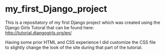 # my_first_Django_project
This is a repositatory of my first Django project which was created using the Django Girls Tutoral that can be found here: http://tutorial.djangogirls.org/en/

Having some prior HTML and CSS experience I did customize the CSS file to slightly change the look of the site during that part of the tutorial. 

